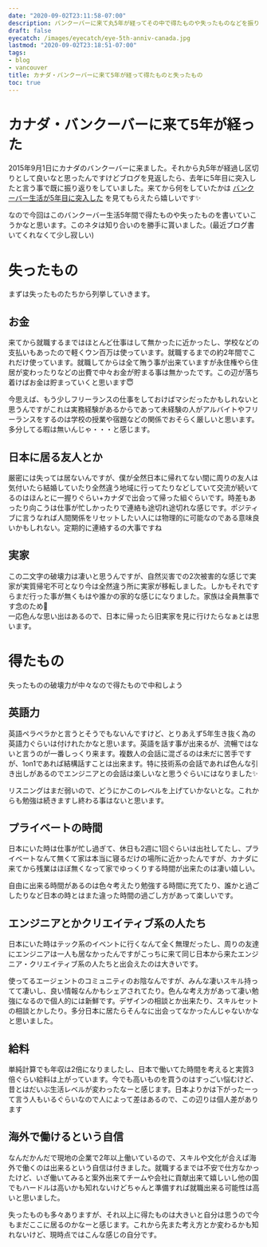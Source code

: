 ```yaml
---
date: "2020-09-02T23:11:58-07:00"
description: バンクーバーに来て丸5年が経ってその中で得たものや失ったものなどを振り返っています
draft: false
eyecatch: /images/eyecatch/eye-5th-anniv-canada.jpg
lastmod: "2020-09-02T23:18:51-07:00"
tags:
- blog
- vancouver
title: カナダ・バンクーバーに来て5年が経って得たものと失ったもの
toc: true
---
```


# カナダ・バンクーバーに来て5年が経った
2015年9月1日にカナダのバンクーバーに来ました。それから丸5年が経過し区切りとして良いなと思ったんですけどブログを見返したら、去年に5年目に突入したと言う事で既に振り返りをしていました。来てから何をしていたかは [バンクーバー生活が5年目に突入した](/post/2019/09/year5-start) を見てもらえたら嬉しいです✨

なので今回はこのバンクーバー生活5年間で得たものや失ったものを書いていこうかなと思います。このネタは知り合いのを勝手に貰いました。(最近ブログ書いてくれなくて少し寂しい)

# 失ったもの
まずは失ったものたちから列挙していきます。

## お金
来てから就職するまではほとんど仕事はして無かったに近かったし、学校などの支払いもあったので軽くウン百万は使っています。就職するまでの約2年間でこれだけ使っています。就職してからは全て賄う事が出来ていますが永住権やら住居が変わったりなどの出費で中々お金が貯まる事は無かったです。この辺が落ち着けばお金は貯まっていくと思います😇

今思えば、もう少しフリーランスの仕事をしておけばマシだったかもしれないと思うんですがこれは実務経験があるからであって未経験の人がアルバイトやフリーランスをするのは学校の授業や宿題などの関係でおそらく厳しいと思います。多分してる暇は無いんじゃ・・・と感じます。

## 日本に居る友人とか
厳密には失っては居ないんですが、僕が全然日本に帰れてない間に周りの友人は気付いたら結婚していたり全然違う地域に行ってたりなどしていて交流が続いてるのはほんとに一握りぐらい+カナダで出会って帰った組ぐらいです。時差もあったり向こうは仕事が忙しかったりで連絡も途切れ途切れな感じです。ポジティブに言うなれば人間関係をリセットしたい人には物理的に可能なのである意味良いかもしれない。定期的に連絡するの大事ですね

## 実家
この二文字の破壊力は凄いと思うんですが、自然災害での2次被害的な感じで実家が実質帰宅不可となり今は全然違う所に実家が移転しました。しかもそれですらまだ行った事が無くもはや誰かの家的な感じになりました。家族は全員無事です念のため🙌   
一応色んな思い出はあるので、日本に帰ったら旧実家を見に行けたらなぁとは思います。

# 得たもの
失ったものの破壊力が中々なので得たもので中和しよう

## 英語力
英語ペラペラかと言うとそうでもないんですけど、とりあえず5年生き抜く為の英語力ぐらいは付けれたかなと思います。英語を話す事が出来るが、流暢ではないと言うのが一番しっくり来ます。複数人の会話に混ざるのは未だに苦手ですが、1on1であれば結構話すことは出来ます。特に技術系の会話であれば色んな引き出しがあるのでエンジニアとの会話は楽しいなと思うぐらいにはなりました✨

リスニングはまだ弱いので、どうにかこのレベルを上げていかないとな。これからも勉強は続きますし終わる事はないと思います。

## プライベートの時間
日本にいた時は仕事が忙し過ぎて、休日も2週に1回ぐらいは出社してたし、プライベートなんて無くて家は本当に寝るだけの場所に近かったんですが、カナダに来てから残業はほぼ無くなって家でゆっくりする時間が出来たのは凄い嬉しい。

自由に出来る時間があるのは色々考えたり勉強する時間に充てたり、誰かと過ごしたりなど日本の時とはまた違った時間の過ごし方があって楽しいです。

## エンジニアとかクリエイティブ系の人たち
日本にいた時はテック系のイベントに行くなんて全く無理だったし、周りの友達にエンジニアは一人も居なかったんですがこっちに来て同じ日本から来たエンジニア・クリエイティブ系の人たちと出会えたのは大きいです。

使ってるエージェントのコミュニティのお陰なんですが、みんな凄いスキル持ってて凄いし、良い情報なんかもシェアされてたり。色んな考え方があって凄い勉強になるので個人的には新鮮です。デザインの相談とか出来たり、スキルセットの相談とかしたり。多分日本に居たらそんなに出会ってなかったんじゃないかなと思いました。

## 給料
単純計算でも年収は2倍になりましたし、日本で働いてた時間を考えると実質3倍ぐらい給料は上がっています。今でも高いものを買うのはすっごい悩むけど、昔とはだいぶ生活レベルが変わったなーと感じます。日本よりかは下がったーって言う人もいるぐらいなので人によって差はあるので、この辺りは個人差があります

## 海外で働けるという自信
なんだかんだで現地の企業で2年以上働いているので、スキルや文化が合えば海外で働くのは出来るという自信は付きました。就職するまでは不安で仕方なかったけど、いざ働いてみると案外出来てチームや会社に貢献出来て嬉しいし他の国でもハードルは高いかも知れないけどちゃんと準備すれば就職出来る可能性は高いと思いました。

失ったものも多々ありますが、それ以上に得たものは大きいと自分は思うので今もまだここに居るのかなーと感じます。これから先また考え方とか変わるかも知れないけど、現時点ではこんな感じの自分です。
